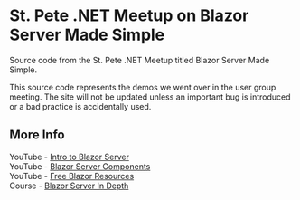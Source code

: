 # St. Pete .NET Meetup on Blazor Server Made Simple
Source code from the St. Pete .NET Meetup titled Blazor Server Made Simple.

This source code represents the demos we went over in the user group meeting. The site will not be updated unless an important bug is introduced or a bad practice is accidentally used.

## More Info
YouTube - [Intro to Blazor Server](https://youtu.be/8DNgdphLvag)  
YouTube - [Blazor Server Components](https://youtu.be/JE0tQ4tx0Nc)  
YouTube - [Free Blazor Resources](https://youtu.be/i1Kric5tqYk)  
Course - [Blazor Server In Depth](https://www.iamtimcorey.com/p/blazor-server-in-depth)

